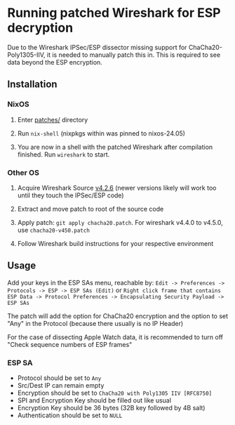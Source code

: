 # Running patched Wireshark for ESP decryption

Due to the Wireshark IPSec/ESP dissector missing support for ChaCha20-Poly1305-IIV, it is needed to manually patch this in.
This is required to see data beyond the ESP encryption.

## Installation
### NixOS
1. Enter [patches/](../patches/) directory

2. Run `nix-shell` (nixpkgs within was pinned to nixos-24.05)

3. You are now in a shell with the patched Wireshark after compilation finished. Run `wireshark` to start.

### Other OS
1. Acquire Wireshark Source [v4.2.6](https://gitlab.com/wireshark/wireshark/-/archive/v4.2.6/wireshark-v4.2.6.tar.gz) (newer versions likely will work too until they touch the IPSec/ESP code)

2. Extract and move patch to root of the source code

3. Apply patch: `git apply chacha20.patch`. For wireshark v4.4.0 to v4.5.0, use `chacha20-v450.patch`

4. Follow Wireshark build instructions for your respective environment

## Usage
Add your keys in the ESP SAs menu, reachable by:
``Edit -> Preferences -> Protocols -> ESP -> ESP SAs (Edit)``
or
``Right click frame that contains ESP Data -> Protocol Preferences -> Encapsulating Security Payload -> ESP SAs``

The patch will add the option for ChaCha20 encryption and the option to set "Any" in the Protocol (because there usually is no IP Header)

For the case of dissecting Apple Watch data, it is recommended to turn off "Check sequence numbers of ESP frames"

### ESP SA
- Protocol should be set to `Any`
- Src/Dest IP can remain empty
- Encryption should be set to `ChaCha20 with Poly1305 IIV [RFC8750]`
- SPI and Encryption Key should be filled out like usual
- Encryption Key should be 36 bytes (32B key followed by 4B salt)
- Authentication should be set to `NULL`
